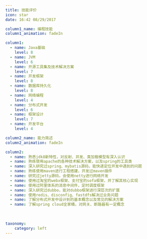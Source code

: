 ```yaml
---
title: 技能评价
icon: star
date: 16:42 08/29/2017

column1_name: 编程技能
column1_animation: fadeIn

column1:
  - name: Java基础
    level: 8
  - name: JVM
    level: 6
  - name: 开源工具集及技术解决方案
    level: 7
  - name: 开发框架
    level: 8
  - name: 数据库持久化
    level: 8
  - name: 网络编程
    level: 4
  - name: 分布式开发
    level: 6
  - name: 框架设计
    level: 7
  - name: 开发平台
    level: 4

column2_name: 能力简述
column2_animation: fadeIn

column2:
  - name: 熟悉jdk8新特性，对反射、并发、类加载模型有深入认识
  - name: 熟练使用apache的各种技术解决方案，以及spring的工具类
  - name: 深入研究过spring、mybatis源码，能快递定位开发中遇到的问题
  - name: 熟练使用maven进行工程搭建，开发过maven插件
  - name: 研究过jetty源码，会使用netty进行网络开发
  - name: 使用过淘宝的webx框架、支付宝的sofa框架，并了解其核心实现
  - name: 使用过阿里体系的消息中间件，定时调度框架
  - name: 深入研究过dubbo，能对dubbo框架进行深层次的扩展
  - name: 使用redis、disconfig、fastdfs解决过业务问题
  - name: 了解分布式开发中设计到的基本概念以及常见的解决方案
  - name: 了解spring cloud全家桶，对网关、断路器有一定概念
  
  
    
taxonomy:
    category: left
---
```

